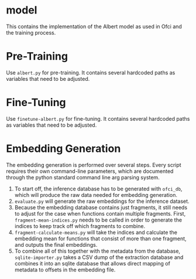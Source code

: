 # model

This contains the implementation of the Albert model as used in Ofci and the training process.

# Pre-Training

Use `albert.py` for pre-training. It contains several hardcoded paths as variables that need to be adjusted.

# Fine-Tuning

Use `finetune-albert.py` for fine-tuning. It contains several hardcoded paths as variables that need to be adjusted.

# Embedding Generation

The embedding generation is performed over several steps. Every script requires their own command-line parameters, which are documented through the python standard command line arg parsing system.

1. To start off, the inference database has to be generated with `ofci_db`, which will produce the raw data needed for embedding generation.
2. `evaluate.py` will generate the raw embeddings for the inference dataset.
3. Because the embedding database contains just fragments, it still needs to adjust for the case when functions contain multiple fragments. First, `fragment-mean-indices.py` needs to be called in order to generate the indices to keep track off which fragments to combine.
4. `fragment-calculate-means.py` will take the indices and calculate the embedding mean for functions that consist of more than one fragment, and outputs the final embeddings.
5. To combine all of this together with the metadata from the database, `sqlite-importer.py` takes a CSV dump of the extraction database and combines it into an sqlite database that allows direct mapping of metadata to offsets in the embedding file.
